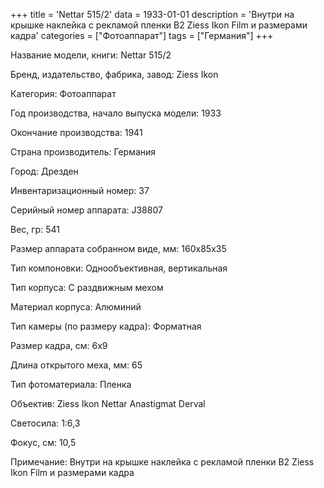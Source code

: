 +++
title = 'Nettar 515/2'
data = 1933-01-01
description = 'Внутри на крышке наклейка с рекламой пленки В2 Ziess Ikon Film  и размерами кадра'
categories = ["Фотоаппарат"]
tags = ["Германия"]
+++

Название модели, книги: Nettar 515/2

Бренд, издательство, фабрика, завод: Ziess Ikon

Категория: Фотоаппарат

Год производства, начало выпуска модели: 1933

Окончание производства: 1941

Страна производитель: Германия

Город: Дрезден

Инвентаризационный номер: 37

Серийный номер аппарата: J38807

Вес, гр: 541

Размер аппарата  собранном виде, мм: 160x85x35

Тип компоновки: Однообъективная, вертикальная

Тип корпуса: С раздвижным мехом

Материал корпуса: Алюминий

Тип камеры (по размеру кадра): Форматная

Размер кадра, см: 6х9

Длина открытого меха, мм: 65

Тип фотоматериала: Пленка

Объектив: Ziess Ikon
Nettar Anastigmat
Derval

Светосила: 1:6,3

Фокус, см: 10,5

Примечание: Внутри на крышке наклейка с рекламой пленки В2 Ziess Ikon Film  и размерами кадра

